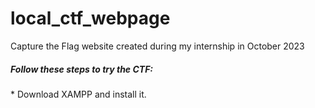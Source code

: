 # local_ctf_webpage
Capture the Flag website created during my internship in October 2023
<h5>Follow these steps to try the CTF:</h5>
* Download XAMPP and install it.

